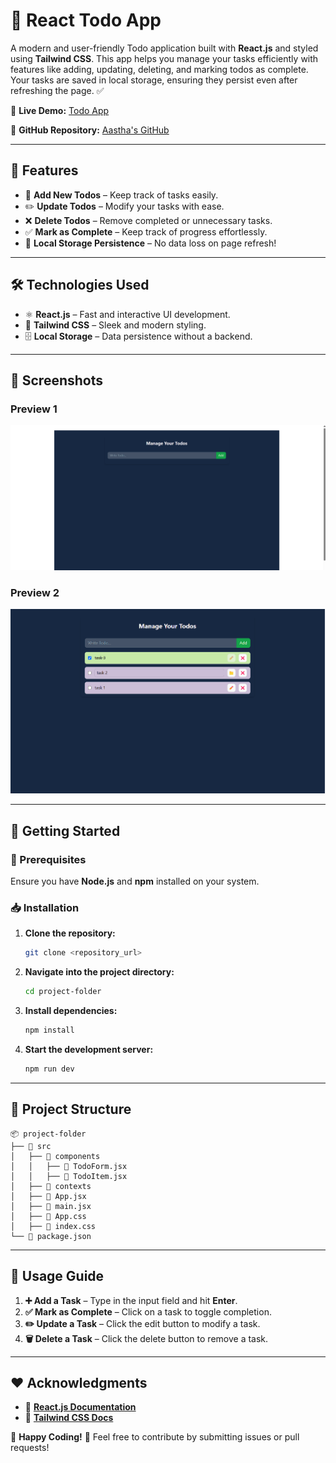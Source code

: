 # 🚀 React Todo App

A modern and user-friendly Todo application built with **React.js** and styled using **Tailwind CSS**. This app helps you manage your tasks efficiently with features like adding, updating, deleting, and marking todos as complete. Your tasks are saved in local storage, ensuring they persist even after refreshing the page. ✅

🔗 **Live Demo:** [Todo App](https://todo-maker-nu.vercel.app/)

📂 **GitHub Repository:** [Aastha's GitHub](https://github.com/aastha-sin-09)

---

## 🌟 Features
- 📝 **Add New Todos** – Keep track of tasks easily.
- ✏️ **Update Todos** – Modify your tasks with ease.
- ❌ **Delete Todos** – Remove completed or unnecessary tasks.
- ✅ **Mark as Complete** – Keep track of progress effortlessly.
- 💾 **Local Storage Persistence** – No data loss on page refresh!

---

## 🛠 Technologies Used
- ⚛️ **React.js** – Fast and interactive UI development.
- 🎨 **Tailwind CSS** – Sleek and modern styling.
- 🗄 **Local Storage** – Data persistence without a backend.

---

## 📸 Screenshots
### Preview 1
![Preview1](src/assets/Preview1.png)

### Preview 2
![Preview2](src/assets/Preview2.png)

---

## 🚀 Getting Started

### 📌 Prerequisites
Ensure you have **Node.js** and **npm** installed on your system.

### 📥 Installation
1. **Clone the repository:**
   ```sh
   git clone <repository_url>
   ```
2. **Navigate into the project directory:**
   ```sh
   cd project-folder
   ```
3. **Install dependencies:**
   ```sh
   npm install
   ```
4. **Start the development server:**
   ```sh
   npm run dev
   ```

---

## 📂 Project Structure
```
📦 project-folder
├── 📁 src
│   ├── 📁 components
│   │   ├── 📄 TodoForm.jsx
│   │   ├── 📄 TodoItem.jsx
│   ├── 📁 contexts
│   ├── 📄 App.jsx
│   ├── 📄 main.jsx
│   ├── 📄 App.css
│   ├── 📄 index.css
└── 📄 package.json
```

---

## 🎯 Usage Guide
1. **➕ Add a Task** – Type in the input field and hit **Enter**.
2. **✅ Mark as Complete** – Click on a task to toggle completion.
3. **✏️ Update a Task** – Click the edit button to modify a task.
4. **🗑️ Delete a Task** – Click the delete button to remove a task.

---

## ❤️ Acknowledgments
- 📖 **[React.js Documentation](https://react.dev/)**
- 🎨 **[Tailwind CSS Docs](https://tailwindcss.com/)**

🚀 **Happy Coding!** 🎉 Feel free to contribute by submitting issues or pull requests!

